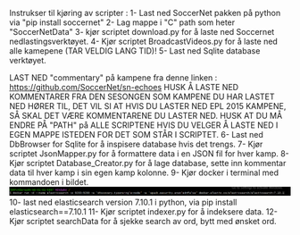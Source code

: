 Instrukser til kjøring av scripter : 
1- Last ned SoccerNet pakken på python via "pip install soccernet"
2- Lag mappe i "C" path som heter "SoccerNetData" 
3- kjør scriptet download.py for å laste ned Soccernet nedlastingsverktøyet.
4- Kjør scriptet BroadcastVideos.py for å laste ned alle kamepene (TAR VELDIG LANG TID)!
5- Last ned Sqlite database verktøyet.



LAST NED "commentary" på kampene fra denne linken : https://github.com/SoccerNet/sn-echoes HUSK Å LASTE NED KOMMENTARER FRA DEN SESONGEN SOM KAMPENE DU HAR LASTET NED HØRER TIL, DET VIL SI AT HVIS DU LASTER NED EPL 2015 KAMPENE, SÅ SKAL DET VÆRE KOMMENTARENE DU LASTER NED. HUSK AT DU MÅ ENDRE PÅ "PATH" på ALLE SCRIPTENE HVIS DU VELGER Å LASTE NED I EGEN MAPPE ISTEDEN FOR DET SOM STÅR I SCRIPTET.
6- Last ned DbBrowser for Sqlite for å inspisere database hvis det trengs.
7- Kjør scriptet JsonMapper.py for å formattere data i en JSON fil for hver kamp.
8- Kjør scriptet Database_Creator.py for å lage database, sette inn kommentar data til hver kamp i sin egen kamp kolonne.
9- Kjør docker i terminal med kommandoen i bildet. 
![alt text](image.png)
10- last ned elasticsearch version 7.10.1  i python, via pip install elasticsearch==7.10.1
11- Kjør scriptet indexer.py for å indeksere data. 
12- Kjør scriptet searchData for å sjekke search av ord, bytt med ønsket ord. 